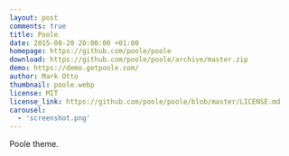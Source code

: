 ```yaml
---
layout: post
comments: true
title: Poole
date: 2015-08-20 20:00:00 +01:00
homepage: https://github.com/poole/poole
download: https://github.com/poole/poole/archive/master.zip
demo: https://demo.getpoole.com/
author: Mark Otto
thumbnail: poole.webp
license: MIT
license_link: https://github.com/poole/poole/blob/master/LICENSE.md
carousel:
  - 'screenshot.png'
---
```


Poole theme.
